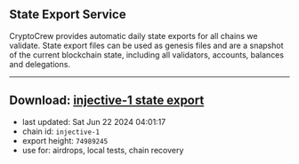 ## State Export Service
CryptoCrew provides automatic daily state exports for all chains we validate. State export files can be used as genesis files and are a snapshot of the current blockchain state, including all validators, accounts, balances and delegations.

---
**Download: [injective-1 state export](https://dl-eu2.ccvalidators.com/SERVICE/injective/injective-1_export_74989245.json)**
---

- last updated: Sat Jun 22 2024 04:01:17
- chain id: `injective-1`
- export height: `74989245`
- use for: airdrops, local tests, chain recovery
